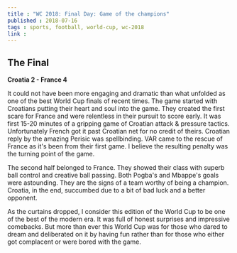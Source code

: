 ```yaml
---
title : "WC 2018: Final Day: Game of the champions"
published : 2018-07-16
tags : sports, football, world-cup, wc-2018
link :
---
```



## The Final

**Croatia 2 - France 4**

It could not have been more engaging and dramatic than what unfolded as one of the best World Cup finals of recent times. The game started with Croatians putting their heart and soul into the game. They created the first scare for France and were relentless in their pursuit to score early. It was first 15-20 minutes of a gripping game of Croatian attack & pressure tactics. Unfortunately French got it past Croatian net for no credit of theirs. Croatian reply by the amazing Perisic was spellbinding. VAR came to the rescue of France as it's been from their first game. I believe the resulting penalty was the turning point of the game.

The second half belonged to France. They showed their class with superb ball control and creative ball passing. Both Pogba's and Mbappe's goals were astounding. They are the signs of a team worthy of being a champion. Croatia, in the end, succumbed due to a bit of bad luck and a better opponent.

As the curtains dropped, I consider this edition of the World Cup to be one of the best of the modern era. It was full of honest surprises and impressive comebacks. But more than ever this World Cup was for those who dared to dream and deliberated on it by having fun rather than for those who either got complacent or were bored with the game.
